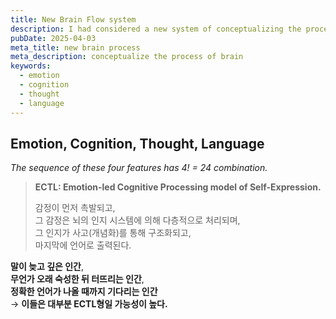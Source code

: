```yaml
---
title: New Brain Flow system
description: I had considered a new system of conceptualizing the process of brain by myself.
pubDate: 2025-04-03
meta_title: new brain process
meta_description: conceptualize the process of brain
keywords:
  - emotion
  - cognition
  - thought
  - language
---
```


## Emotion, Cognition, Thought, Language

*The sequence of these four features has 4! = 24 combination.*



> **ECTL: Emotion-led Cognitive Processing model of Self-Expression.**
> 
> 감정이 먼저 촉발되고,  
> 그 감정은 뇌의 인지 시스템에 의해 다층적으로 처리되며,  
> 그 인지가 사고(개념화)를 통해 구조화되고,  
> 마지막에 언어로 출력된다.

**말이 늦고 깊은 인간**,  
**무언가 오래 숙성한 뒤 터뜨리는 인간**,  
**정확한 언어가 나올 때까지 기다리는 인간**  
→ **이들은 대부분 ECTL형일 가능성이 높다.**





